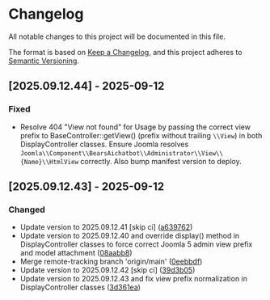 # Changelog

All notable changes to this project will be documented in this file.

The format is based on [Keep a Changelog](https://keepachangelog.com/en/1.0.0/),
and this project adheres to [Semantic Versioning](https://semver.org/spec/v2.0.0.html).

## [2025.09.12.44] - 2025-09-12

### Fixed

* Resolve 404 "View not found" for Usage by passing the correct view prefix to BaseController::getView() (prefix without trailing `\\View`) in both DisplayController classes. Ensure Joomla resolves `Joomla\\Component\\BearsAichatbot\\Administrator\\View\\{Name}\\HtmlView` correctly. Also bump manifest version to deploy.

## [2025.09.12.43] - 2025-09-12

### Changed

* Update version to 2025.09.12.41 [skip ci] ([a639762](https://github.com/N6REJ/bears_aichatbot/commit/a639762))
* Update version to 2025.09.12.40 and override display() method in DisplayController classes to force correct Joomla 5 admin view prefix and model attachment ([08aabb8](https://github.com/N6REJ/bears_aichatbot/commit/08aabb8))
* Merge remote-tracking branch 'origin/main' ([0eebbdf](https://github.com/N6REJ/bears_aichatbot/commit/0eebbdf))
* Update version to 2025.09.12.42 [skip ci] ([39d3b05](https://github.com/N6REJ/bears_aichatbot/commit/39d3b05))
* Update version to 2025.09.12.43 and fix view prefix normalization in DisplayController classes ([3d361ea](https://github.com/N6REJ/bears_aichatbot/commit/3d361ea))
